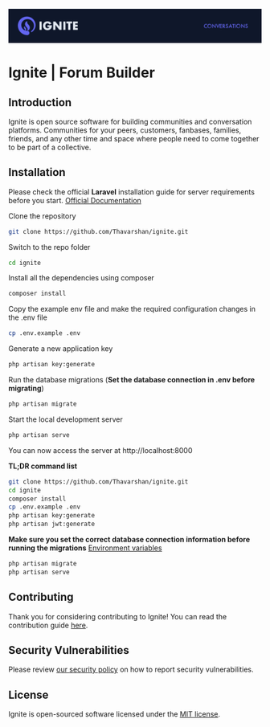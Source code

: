 [![Ignite](https://raw.githubusercontent.com/Thavarshan/ignite/main/.github/banner.svg)](https://github.com/Thavarshan/ignite)

# Ignite | Forum Builder

## Introduction

Ignite is open source software for building communities and conversation platforms. Communities for your peers, customers, fanbases, families, friends, and any other time and space where people need to come together to be part of a collective.

## Installation

Please check the official **Laravel** installation guide for server requirements before you start. [Official Documentation](https://laravel.com/docs/8.x/installation#installation)

Clone the repository

```bash
git clone https://github.com/Thavarshan/ignite.git
```

Switch to the repo folder

```bash
cd ignite
```

Install all the dependencies using composer

```bash
composer install
```

Copy the example env file and make the required configuration changes in the .env file

```bash
cp .env.example .env
```

Generate a new application key

```bash
php artisan key:generate
```

Run the database migrations (**Set the database connection in .env before migrating**)

```bash
php artisan migrate
```

Start the local development server

```bash
php artisan serve
```

You can now access the server at http://localhost:8000

**TL;DR command list**

```bash
git clone https://github.com/Thavarshan/ignite.git
cd ignite
composer install
cp .env.example .env
php artisan key:generate
php artisan jwt:generate
```

**Make sure you set the correct database connection information before running the migrations** [Environment variables](#environment-variables)

```bash
php artisan migrate
php artisan serve
```


## Contributing

Thank you for considering contributing to Ignite! You can read the contribution guide [here](.github/CONTRIBUTING.md).

## Security Vulnerabilities

Please review [our security policy](https://github.com/Thavarshan/ignite/security/policy) on how to report security vulnerabilities.

## License

Ignite is open-sourced software licensed under the [MIT license](LICENSE).
